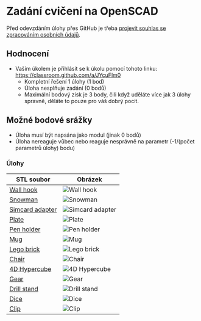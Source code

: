 # Zadání cvičení na OpenSCAD

Před odevzdáním úlohy přes GitHub je třeba [projevit souhlas se zpracováním  osobních údajů](https://courses.fit.cvut.cz/BI-3DT/gdpr.html).

## Hodnocení
* Vaším úkolem je přihlásit se k úkolu pomocí tohoto linku: https://classroom.github.com/a/JYcuFlm0
  * Kompletní řešení 1 úlohy (1 bod)
  * Úloha nesplňuje zadání (0 bodů)
  * Maximální bodový zisk je 3 body, čili když uděláte více jak 3 úlohy spravně, děláte to pouze pro váš dobrý pocit.

## Možné bodové srážky 

  * Úloha musí být napsána jako modul (jinak 0 bodů)
  * Úloha nereaguje vůbec nebo reaguje nesprávně na parametr (-1/(počet parametrů úlohy) bodu)

### Úlohy

|              STL soubor                 |                  Obrázek                    |
| --------------------------------------- | ------------------------------------------- |
| [Wall hook](STLs/wall_hook.stl)         | ![Wall hook](assets/wall_hook.png)          |
| [Snowman](STLs/snowman.stl)             | ![Snowman](assets/snowman.png)              |
| [Simcard adapter](STLs/sim_card.stl)         | ![Simcard adapter](assets/sim.png)          |
| [Plate](STLs/plate.stl)                 | ![Plate](assets/plate.png)                  |
| [Pen holder](STLs/pen_holder.stl)       | ![Pen holder](assets/pen_holder.png)        |
| [Mug](STLs/mug.stl)                     | ![Mug](assets/mug.png)                      |
| [Lego brick](STLs/lego.stl)             | ![Lego brick](assets/lego.png)              |
| [Chair](STLs/chair.stl)                 | ![Chair](assets/chair.png)                  |
| [4D Hypercube](STLs/hypercube.stl)     | ![4D Hypercube](assets/hyper_cube.png)      |
| [Gear](STLs/gear.stl)                   | ![Gear](assets/gear.png)                    |
| [Drill stand](STLs/drill_stand.stl)| ![Drill stand](assets/drill_bit_holder.png) |
| [Dice](STLs/dice.stl)                   | ![Dice](assets/dice.png)                    |
| [Clip](STLs/clip.stl)                   | ![Clip](assets/clip.png)                    |
